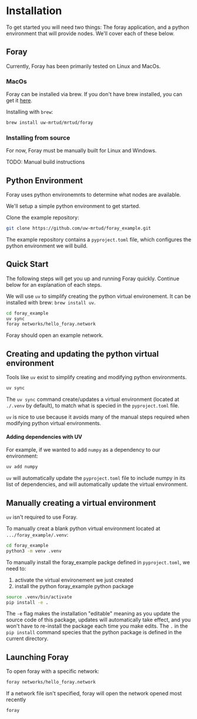 # Installation

To get started you will need two things: The foray application, and a python environment that will provide nodes.
We'll cover each of these below.

## Foray
Currently, Foray has been primarily tested on Linux and MacOs.

### MacOs
Foray can be installed via brew. If you don't have brew installed, you can get it [here](https://brew.sh/).

Installing with `brew`:
```bash
brew install uw-mrtud/mrtud/foray
```

### Installing from source
For now, Foray must be manually built for Linux and Windows.

TODO: Manual build instructions

## Python Environment
Foray uses python environemnts to determine what nodes are available.

We'll setup a simple python environment to get started.

Clone the example repository:
```bash
git clone https://github.com/uw-mrtud/foray_example.git
```

The example repository contains a `pyproject.toml` file, which configures the python environment we will build.

## Quick Start
The following steps will get you up and running Foray quickly. Continue below for an explanation of each steps.

We will use `uv` to simplify creating the python virtual environement. It can be installed with brew: `brew install uv`.

```bash
cd foray_example
uv sync
foray networks/hello_foray.network
```

Foray should open an example network.

## Creating and updating the python virtual environment

Tools like `uv` exist to simplify creating and modifying python environments.

```bash
uv sync
```
The `uv sync` command  create/updates a virtual environment (located at `./.venv` by default), to match what is specied in the `pyproject.toml` file.

`uv` is nice to use because it avoids many of the manual steps required when modifying python virtual environments.

#### Adding dependencies with UV

For example, if we wanted to add `numpy` as a dependency to our environment:
``` bash
uv add numpy
```

`uv` will automatically update the `pyproject.toml` file to include numpy in its list of dependencies, and will automatically update the virtual environment.

## Manually creating a virtual environment

`uv` isn't required to use Foray.

To manually creat a blank python virtual environment located at `.../foray_example/.venv`:
```bash
cd foray_example
python3 -m venv .venv
```

To manually install the foray_example packge defined in `pyproject.toml`, we need to:

1. activate the virtual environement we just created
2. install the python foray_example python package

```bash
source .venv/bin/activate
pip install -e .
```

The `-e` flag makes the installation "editable" meaning as you update the source code of this package, updates will automatically take effect, and you won't have to re-install the package each time you make edits.
The `.` in the `pip install` command species that the python package is defined in the current directory.

## Launching Foray

To open foray with a specific network:
```bash
foray networks/hello_foray.network
```

If a network file isn't specified, foray will open the network opened most recently

```bash
foray
```

